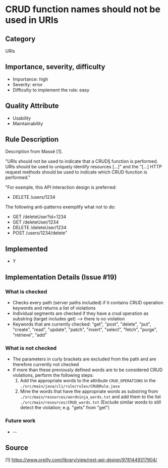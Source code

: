 # CRUD function names should not be used in URIs

## Category

URIs

## Importance, severity, difficulty

* Importance: high
* Severity: error
* Difficulty to implement the rule: easy

## Quality Attribute

* Usability
* Maintainability

## Rule Description

Description from Massé [1].

"URIs should not be used to indicate that a CRUD§ function is performed. URIs should be used to uniquely identify resources [...]" and the "[...] HTTP request methods should be used to indicate which CRUD function is performed."

"For example, this API interaction design is preferred:

* DELETE /users/1234

The following anti-patterns exemplify what not to do:

* GET /deleteUser?id=1234
* GET /deleteUser/1234
* DELETE /deleteUser/1234
* POST /users/1234/delete"

## Implemented

* Y

## Implementation Details (Issue #19)

### What is checked

* Checks every path (server paths included) if it contains CRUD operation keywords and returns a list of violations
* Individual segments are checked if they have a crud operation as substring (target includes get) --> there is no violation
* Keywords that are currently checked: "get", "post", "delete", "put", "create", "read", "update", "patch", "insert", "select", "fetch", "purge", "retrieve", "add"

### What is not checked

* The parameters in curly brackets are excluded from the path and are therefore currently not checked
* If more than these previously defined words are to be considered CRUD violations, perform the following steps:
   1. Add the appropriate words to the attribute `CRUD_OPERATIONS` in the `./src/main/java/cli/rule/rules/CRUDRule.java` 
   2. Mine the words that have the appropriate words as substring from `./src/main/resources/wordninja_words.txt` and add them to the list `./src/main/resources/CRUD_words.txt` (Exclude similar words to still detect the violation; e.g. "gets" from "get")

### Future work

* --

## Source

[1] https://www.oreilly.com/library/view/rest-api-design/9781449317904/
